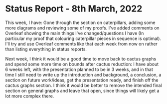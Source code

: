 # Status Report - 8th March, 2022

This week, I have: Gone through the section on caterpillars, adding some more diagrams and reviewing some of my proofs. I've added comments on Overleaf showing the main things I've changed/questions I have (In particular my proof that colouring caterpillar pieces in sequence is optimal). I'll try and use Overleaf comments like that each week from now on rather than listing everything in status reports.

Next week, I think it would be a good time to move back to cactus graphs and spend some more time on bounds after cactus reduction: I have about 6 weeks left, with the presentation planned to be in 3 weeks, and in that time I still need to write up the introduction and background, a conclusion, a section on future work/ideas, get the presentation ready, and finish off the cactus graphs section. I think it would be better to remove the intended final section on general graphs and leave that open, since things will likely get a lot more complex there.